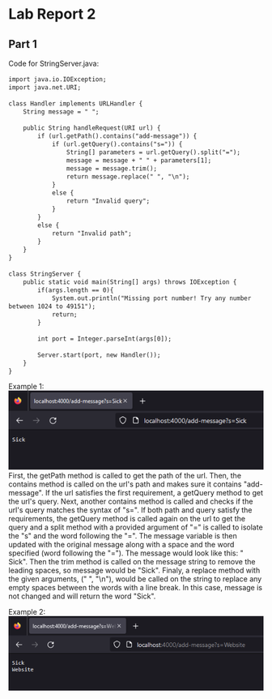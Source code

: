 # Lab Report 2
## Part 1
Code for StringServer.java:
```
import java.io.IOException;
import java.net.URI;

class Handler implements URLHandler {
    String message = " ";

    public String handleRequest(URI url) {
        if (url.getPath().contains("add-message")) {
            if (url.getQuery().contains("s=")) {
                String[] parameters = url.getQuery().split("=");
                message = message + " " + parameters[1];
                message = message.trim();
                return message.replace(" ", "\n");
            }
            else {
                return "Invalid query";
            }
        }
        else {
            return "Invalid path";
        }
    }
}

class StringServer {
    public static void main(String[] args) throws IOException {
        if(args.length == 0){
            System.out.println("Missing port number! Try any number between 1024 to 49151");
            return;
        }

        int port = Integer.parseInt(args[0]);

        Server.start(port, new Handler());
    }
}
```

Example 1:
<br /> ![Image](lab2_ex1.png)
<br /> First, the getPath method is called to get the path of the url. Then, the contains method is called on the url's path and makes sure it contains "add-message". If the url satisfies the first requirement, a getQuery method to get the url's query. Next, another contains method is called and checks if the url's query matches the syntax of "s=". If both path and query satisfy the requirements, the getQuery method is called again on the url to get the query and a split method with a provided argument of "=" is called to isolate the "s" and the word following the "=". The message variable is then updated with the original message along with a space and the word specified (word following the "="). The message would look like this: "  Sick". Then the trim method is called on the message string to remove the leading spaces, so message would be "Sick". Finaly, a replace method with the given arguments, (" ", "\n"), would be called on the string to replace any empty spaces between the words with a line break. In this case, message is not changed and will return the word "Sick".

Example 2:
<br /> ![Image](lab2_ex2.png)
